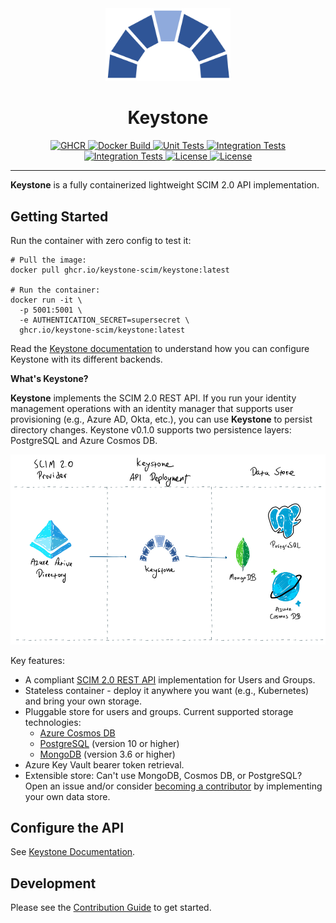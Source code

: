 <div align="center">
    <img src="./logo/logo.png" alt="logo" width="200px" />
    <h1>Keystone</h1>
    <a href="https://github.com/keystone-scim/keystone/releases">
        <img src="https://img.shields.io/github/v/release/keystone-scim/keystone?label=Release&logo=task&logoColor=white&style=flat-square" alt="GHCR" />
    </a>
    <a href="https://github.com/keystone-scim/keystone/actions/workflows/docker_build.yaml">
        <img src="https://img.shields.io/github/workflow/status/keystone-scim/keystone/Docker%20Build?label=Build&logo=docker&logoColor=white&style=flat-square" alt="Docker Build" />
    </a>
    <a href="https://github.com/keystone-scim/keystone/actions/workflows/unit_tests.yaml">
        <img src="https://img.shields.io/github/workflow/status/keystone-scim/keystone/Unit%20Tests?label=Unit&logo=pytest&logoColor=white&style=flat-square" alt="Unit Tests" />
    </a>
    <a href="https://github.com/keystone-scim/keystone/actions/workflows/integration_tests.yaml">
        <img src="https://img.shields.io/github/workflow/status/keystone-scim/keystone/Integration%20Tests?label=Integration&logo=pytest&logoColor=white&style=flat-square" alt="Integration Tests" />
    </a>
    <a href="https://github.com/keystone-scim/keystone/actions/workflows/security_tests.yaml">
        <img src="https://img.shields.io/github/workflow/status/keystone-scim/keystone/Security%20Tests?label=Security Tests&logo=pytest&logoColor=white&style=flat-square" alt="Integration Tests" />
    </a>
    <a href="./LICENSE">
        <img src="https://img.shields.io/github/license/keystone-scim/keystone?label=License&style=flat-square" alt="License" />
    </a>
    <a href="https://keystone-scim.github.io">
        <img src="https://img.shields.io/github/workflow/status/keystone-scim/keystone-scim.github.io/Publish/main?color=magenta&label=Docs&logo=read%20the%20docs&style=flat-square" alt="License" />
    </a>
    <hr />
</div>

**Keystone** is a fully containerized lightweight SCIM 2.0 API implementation.

## Getting Started

Run the container with zero config to test it:

```shell
# Pull the image:
docker pull ghcr.io/keystone-scim/keystone:latest

# Run the container:
docker run -it \
  -p 5001:5001 \ 
  -e AUTHENTICATION_SECRET=supersecret \
  ghcr.io/keystone-scim/keystone:latest
```

Read the [Keystone documentation](https://keystone-scim.github.io) to understand how you can configure Keystone with
its different backends.

**What's Keystone?**

**Keystone** implements the SCIM 2.0 REST API.  If you run your identity management
operations with an identity manager that supports user provisioning (e.g., Azure AD, Okta, etc.),
you can use **Keystone** to persist directory changes. Keystone v0.1.0 supports two
persistence layers: PostgreSQL and Azure Cosmos DB.

<div align="center">
    <img src="./logo/how-it-works.png" alt="logo" />
</div>


Key features:

* A compliant [SCIM 2.0 REST API](https://datatracker.ietf.org/doc/html/rfc7644)
  implementation for Users and Groups.
* Stateless container - deploy it anywhere you want (e.g., Kubernetes) and bring your own storage.
* Pluggable store for users and groups. Current supported storage technologies:
  * [Azure Cosmos DB](https://docs.microsoft.com/en-us/azure/cosmos-db/introduction)
  * [PostgreSQL](https://www.postgresql.org) (version 10 or higher)
  * [MongoDB](https://www.mongodb.com/docs/) (version 3.6 or higher)
* Azure Key Vault bearer token retrieval.
* Extensible store: Can't use MongoDB, Cosmos DB, or PostgreSQL?  Open an issue and/or consider
  [becoming a contributor](./CONTRIBUTING.md) by implementing your own data store.

## Configure the API

See [Keystone Documentation](https://keystone-scim.github.io).

## Development

Please see the [Contribution Guide](./CONTRIBUTING.md) to get started.
